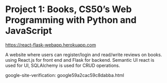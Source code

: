 # Project 1: Books, CS50’s Web Programming with Python and JavaScript

https://react-flask-webapp.herokuapp.com

A website where users can register/login and read/write reviews on books. using React.js for front end and Flask for backend. Semantic UI react is used for UI, SQLAlchemy is used for CRUD operations.

google-site-verification: google59a2cac59c8dabba.html
<meta name="google-site-verification" content="qnMENyJXBJgFSg98AfQlp9Wt3sosxRCi0by3YOSXjI0" />
